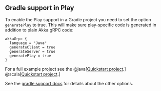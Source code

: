## Gradle support in Play

To enable the Play support in a Gradle project you need to set the option `generatePlay` to true.
This will make sure play-specific code is generated in addition to plain Akka gRPC code:

```
akkaGrpc {
  language = "Java"
  generateClient = true
  generateServer = true
  generatePlay = true
}
```

For a full example project see the
@java[[Quickstart project](https://github.com/playframework/play-java-grpc-example).]
@scala[[Quickstart project](https://github.com/playframework/play-scala-grpc-example).]

See the [gradle support docs](https://developer.lightbend.com/docs/akka-grpc/current/buildtools/gradle.html) for details about the other options.
